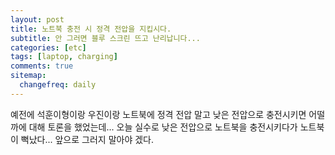 ```yaml
---
layout: post
title: 노트북 충전 시 정격 전압을 지킵시다.
subtitle: 안 그러면 블루 스크린 뜨고 난리납니다...
categories: [etc]
tags: [laptop, charging]
comments: true
sitemap:
  changefreq: daily
---
```


예전에 석훈이형이랑 우진이랑 노트북에 정격 전압 말고 낮은 전압으로 충전시키면 어떨까에 대해 토론을 했었는데... 오늘 실수로 낮은 전압으로 노트북을 충전시키다가 노트북이 뻑났다... 앞으로 그러지 말아야 겠다.